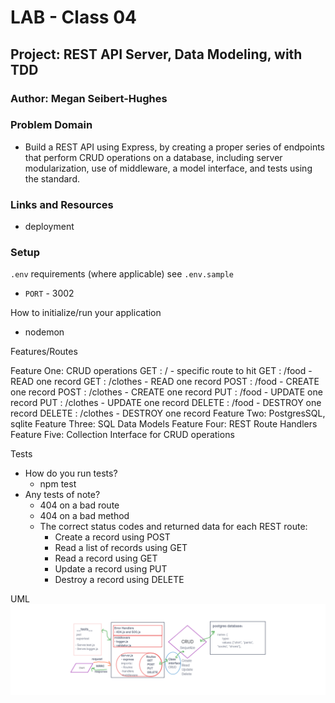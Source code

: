 # LAB - Class 04

## Project: REST API Server, Data Modeling, with TDD

### Author: Megan Seibert-Hughes

### Problem Domain

- Build a REST API using Express, by creating a proper series of endpoints that perform CRUD operations on a database, including server modularization, use of middleware, a model interface, and tests using the standard.

### Links and Resources

- deployment

### Setup

`.env` requirements (where applicable)
see `.env.sample`

- `PORT` - 3002

How to initialize/run your application

- nodemon

Features/Routes

Feature One: CRUD operations
GET : / - specific route to hit
GET : /food - READ one record
GET : /clothes - READ one record
POST : /food - CREATE one record
POST : /clothes - CREATE one record
PUT : /food - UPDATE one record
PUT : /clothes - UPDATE one record
DELETE : /food - DESTROY one record
DELETE : /clothes - DESTROY one record
Feature Two: PostgresSQL, sqlite
Feature Three: SQL Data Models
Feature Four: REST Route Handlers
Feature Five: Collection Interface for CRUD operations

Tests

- How do you run tests?
  - npm test
- Any tests of note?
  - 404 on a bad route
  - 404 on a bad method
  - The correct status codes and returned data for each REST route:
    - Create a record using POST
    - Read a list of records using GET
    - Read a record using GET
    - Update a record using PUT
    - Destroy a record using DELETE

UML
![alt](./assets/401-class-3.png)

